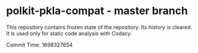 # polkit-pkla-compat - master branch

This repository contains frozen state of the repository.
Its history is cleared. It is used only for static code
analysis with Codacy.

Commit Time: 1698327654